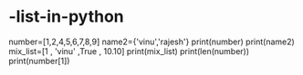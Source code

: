 # -list-in-python
number=[1,2,4,5,6,7,8,9]
name2={'vinu','rajesh'}
print(number)
print(name2)
mix_list=[1 , 'vinu' ,True , 10.10]
print(mix_list)
print(len(number))
print(number[1])
